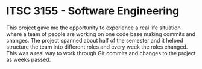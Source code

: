 # ITSC 3155 - Software Engineering

This project gave me the opportunity to experience a real life situation where a team of people are working on one code base making commits and changes.
The project spanned about half of the semester and it helped structure the team into different roles and every week the roles changed.
This was a real way to work through Git commits and changes to the project as weeks passed.
